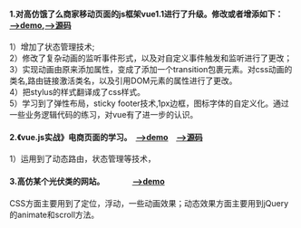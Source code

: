 #### 1.对高仿饿了么商家移动页面的js框架vue1.1进行了升级。修改或者增添如下：　　　　[-->demo](http://cangsayi.github.io/eleme/),[-->源码](https://github.com/cangsayi/imitate-project/tree/master/vue2.x-eleme)
1）增加了状态管理技术;</br>
2）修改了复杂动画的监听事件形式，以及对自定义事件触发和监听进行了更改；</br>
3）实现动画由原来添加属性，变成了添加一个transition包裹元素。对css动画的类名,路由链接激活类名，以及引用DOM元素的属性进行了更改。</br>
4）把stylus的样式翻译成了css样式。</br>
5）学习到了弹性布局，sticky footer技术,1px边框，图标字体的自定义化。通过一些业务逻辑代码的练习，对vue有了进一步的认识。
#### 2.《vue.js实战》电商页面的学习。　[-->demo](https://cangsayi.github.io/shopping.html)　[-->源码](https://github.com/cangsayi/imitate-project/tree/master/vue2.x-shopping)
1）运用到了动态路由，状态管理等技术，
#### 3.高仿某个光伏类的网站。　　　　[-->demo](https://cangsayi.github.io/imitate-project)
CSS方面主要用到了定位，浮动，一些动画效果；动态效果方面主要用到jQuery的animate和scroll方法。